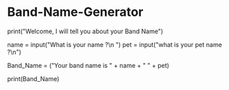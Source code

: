 # Band-Name-Generator

print("Welcome, I will tell you about your Band Name")

name = input("What is your name ?\n ")
pet = input("what is your pet name ?\n")

Band_Name = ("Your band name is " + name + " " + pet)

print(Band_Name)
